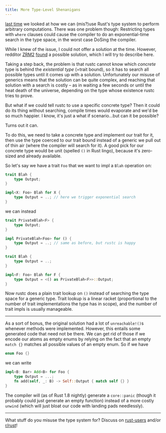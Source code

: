 ```yaml
---
title: More Type-Level Shenanigans
---
```


[last time](/2015/12/12/types.html) we looked at how we can (mis?)use Rust's 
type system to perform arbitrary computations. There was one problem though: 
Restricting types with `where` clauses could cause the compiler to do an 
exponential-time search in the type space, in the worst case DoSing the 
compiler.

While I knew of the issue, I could not offer a solution at the time. However, 
redditor [ZRM2](https://www.reddit.com/user/ZRM2) 
[found](https://www.reddit.com/r/rust/comments/46l8jg/inconsistency_in_recursive_trait_dependencies/) 
a possible solution, which I will try to describe here.

Taking a step back, the problem is that rustc cannot know which *concrete* type 
is behind the *existential type* (=trait bound), so it has to search all 
possible types until it comes up with a solution. Unfortunately our misuse of 
generics means that the solution can be quite complex, and reaching that 
solution with a search is costly – as in waiting a few seconds or until the 
heat death of the universe, depending on the type whose existence rustc tries 
to prove.

But what if we could tell rustc to use a specific concrete type? Then it could 
do its thing without searching, compile times would evaporate and we'd be so 
much happier. I know, it's just a what if scenario...but can it be possible?

Turns out it can.

To do this, we need to take a concrete type and implement our trait for it, 
then use the type coerced to our trait bound instead of a generic we pull out 
of thin air (where the compiler will search for it). A good pick for our 
concrete type would be unit (spelled `()` in Rust lingo), because it's 
zero-sized and already available.

So let's say we have a trait `Foo` that we want to impl a `Blah` operation on:

```rust
trait Blah {
    type Output;
}

impl<X: Foo> Blah for X {
    type Output = ..; // here we trigger exponential search
}
```

we can instead

```rust
trait PrivateBlah<F> {
    type Output;
}

impl PrivateBlah<Foo> for () {
    type Output = ..; // same as before, but rustc is happy
}

trait Blah {
    type Output = ..;
}

impl<F: Foo> Blah for F {
    type Output = <() as PrivateBlah<F>>::Output;
}
```

Now rustc does a plain trait lookup on `()` instead of searching the type space 
for a generic type. Trait lookup is a linear racket (proportional to the number 
of trait implementations the type has in scope), and the number of trait impls 
is usually manageable.

----

As a sort of bonus, the original solution had a lot of `unreachable!()`s 
whenever methods were implemented. However, this entails some generated code 
that need not be there. We can get rid of those if we encode our atoms as empty 
enums by relying on the fact that an empty `match {}` matches all possible 
values of an empty enum. So if we have

```rust
enum Foo {}
```

we can write

```rust
impl<B: Bar> Add<B> for Foo {
    type Output = ...;
    fn add(self, _: B) -> Self::Output { match self {} }
}
```

The compiler will (as of Rust 1.8 nightly) generate a `core::panic` (though it 
probably could just generate an empty function) instead of a more costly 
`unwind` (which will just bloat our code with landing pads needlessly).

----

What stuff do you misuse the type system for? Discuss on
[rust-users](https://users.rust-lang.org) and/or
[r/rust](https://reddit.com/r/rust)!
